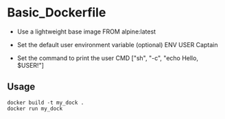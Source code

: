 # Basic_Dockerfile

- Use a lightweight base image
FROM alpine:latest

- Set the default user environment variable (optional)
ENV USER Captain

- Set the command to print the user
CMD ["sh", "-c", "echo Hello, $USER!"]

## Usage
```
docker build -t my_dock .
docker run my_dock
```
